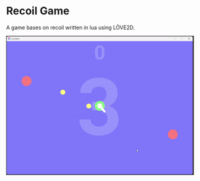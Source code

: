 # Recoil Game

A game bases on recoil written in lua using LÖVE2D.

![game.gif](README.assets/game.gif)
